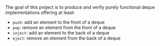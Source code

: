 The goal of this project is to produce and verify purely functional deque implementations offering at least:

  * `push`: add an element to the front of a deque
  * `pop`: remove an element from the front of a deque
  * `inject`: add an element to the back of a deque
  * `eject`: remove an element from the back of a deque